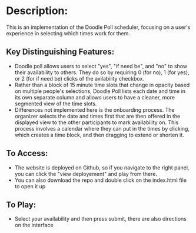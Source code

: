 # Description:
This is an implementation of the Doodle Poll scheduler, focusing on a user's experience in selecting which times work for them.

## Key Distinguishing Features:
- Doodle poll allows users to select "yes", "if need be", and "no" to show their availability to others. They do so by requiring 0 (for no), 1 (for yes), or 2 (for if need be) clicks of the avilability checkbox.
- Rather than a block of 15 minute time slots that change in opacity based on multiple people's selections, Doodle Poll lists each date and time in its own separate column and allows users to have a cleaner, more segmented view of the time slots.
- Differences not implemented here is the onboarding process. The organizer selects the date and times first that are then offered in the displayed view to the other participants to mark availability on. This process involves a calendar where they can put in the times by clicking, which creates a time block, and then dragging to extend or shorten it.

## To Access:
- The website is deployed on Github, so if you navigate to the right panel, you can click the "view deployement" and play from there.
- You can also download the repo and double click on the index.html file to open it up

## To Play:
- Select your availability and then press submit, there are also directions on the interface
